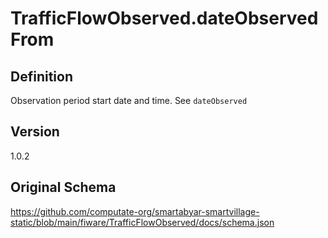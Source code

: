 # TrafficFlowObserved.dateObservedFrom

## Definition
Observation period start date and time. See `dateObserved`

## Version
1.0.2

## Original Schema
https://github.com/computate-org/smartabyar-smartvillage-static/blob/main/fiware/TrafficFlowObserved/docs/schema.json
